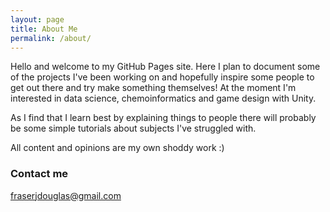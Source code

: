 ```yaml
---
layout: page
title: About Me
permalink: /about/
---
```


Hello and welcome to my GitHub Pages site.
Here I plan to document some of the projects I've been working on and hopefully inspire some people to get out there and try make something themselves!
At the moment I'm interested in data science, chemoinformatics and game design with Unity.  

As I find that I learn best by explaining things to people there will probably be some simple tutorials about subjects I've struggled with.  

All content and opinions are my own shoddy work :)


### Contact me

[fraserjdouglas@gmail.com](mailto:fraserjdouglas@gmail.com)
